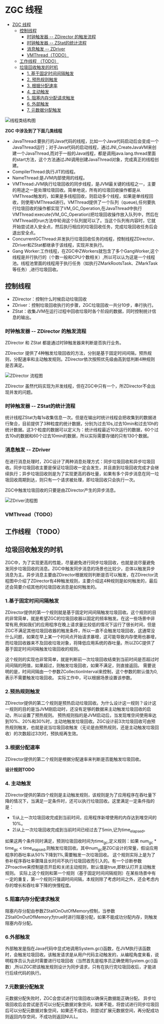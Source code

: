 # ZGC 线程


<!-- TOC -->

- [ZGC 线程](#zgc-线程)
    - [控制线程](#控制线程)
        - [时钟触发器 -- ZDirector 的触发流程](#时钟触发器----zdirector-的触发流程)
        - [时钟触发器 -- ZStat的统计流程](#时钟触发器----zstat的统计流程)
        - [消息触发 -- ZDriver](#消息触发----zdriver)
        - [VMThread（TODO）](#vmthreadtodo)
    - [工作线程 （TODO）](#工作线程-todo)
    - [垃圾回收触发的时机](#垃圾回收触发的时机)
        - [1. 基于固定时间间隔触发](#1-基于固定时间间隔触发)
        - [2. 预热规则触发](#2-预热规则触发)
        - [3. 根据分配速率](#3-根据分配速率)
        - [4. 主动触发](#4-主动触发)
        - [5. 阻塞内存分配请求触发](#5-阻塞内存分配请求触发)
        - [6. 外部触发](#6-外部触发)
        - [7. 元数据分配触发](#7-元数据分配触发)

<!-- /TOC -->

![线程类结构图](./images/zgc-thread-1.jpg)


**ZGC 中涉及到了下面几类线程**

- JavaThread:要执行的Java代码的线程，比如一个Java代码启动后会变成一个JavaThread运行；对于Java代码的启动线程，通过JNI_CreateJavaVM来创建一个JavaThread,而对于一般的Java线程，都是调用java.lang.thread里面的start方法，这个方法通过JNI调用创建JavaThread对象，完成真正的线程创建。
- CompilerThread:执行JIT的线程。
- NameThread:是JVM内部使用的线程。
- VMThread:JVM执行垃圾回收的同步线程，是JVM最关键的线程之一，主要的用途之一是处理垃圾回收。简单地说，所有的垃圾回收操作都是从VMThread触发的，如果是多线程回收，则启动多个线程，如果是单线程回收，则使用VMThread进行。VMThread提供了一个队列（queue),任何要执行垃圾回收的操作都实现了VM_GC_Operation,在JavaThread中执行VMThread:execute(VM_GC_Operation)把垃圾回收操作放入队列中，然后在VMThread的run方法中轮询这个队列就可以了。当这个队列有内容时，它就开始尝试进入安全点，然后执行相应的垃圾回收任务，完成垃圾回收任务后会退出安全点。
- ConcurrentGCThread:并发执行垃圾回收任务的线程，控制线程ZDirector、ZDriver和ZStat都继承于该线程，实现并发执行。
- Gang Worker:工作线程，在ZGC中ZWorkers就包含了多个GangWorker,这个线程是并行执行的（个数一般和CPU个数相关）,所以可以认为这是一个线程池。线程池里面的线程用于执行任务（如执行ZMarkRootsTask、ZMarkTask等任务）,进行垃圾回收。


## 控制线程

- ZDirector：控制什么时候启动垃圾回收
- ZDriver：控制垃圾回收执行的步骤，ZGC垃圾回收一共分10步，串行执行。
- ZStat：收集JVM在运行过程中回收垃圾时各个阶段的数据，同时控制统计信息的输出。



### 时钟触发器 -- ZDirector 的触发流程
ZDirector 和 ZStat 都是通过时钟触发器来判断是否执行业务。

ZDirector 提供了4种触发垃圾回收的方法，分别是基于固定时间间隔，预热规则，分配速率和主动触发规则。ZDirector依次按照优先级由高到低判断4种规则是否满足。

![ZDirector 流程图](./images/zgc-thread-2.jpg)

ZDirector 虽然代码实现为并发线程，但在ZGC中只有一个，所ZDirector不会出现并发的问题。

### 时钟触发器 -- ZStat的统计流程

统计线程ZStat为每1s收集信息一次。但是在输出时统计线程会把收集到的数据进行聚合，目前提供了3种粒度的统计数据，分别为过去10s,过去10min和过去10h的统计数据。这3个粒度的数据可以定义为：统计线程最近10次运行的数据，60个过去10s的数据和60个过去10min的数据，所以实际需要存储的只有130个数据。

### 消息触发 -- ZDriver

在进行消息处理时，ZGC设计了两种消息处理方式：同步垃圾回收和异步垃圾回收。同步垃圾回收主要是保证垃圾回收一定会发生，并且直到垃圾回收完成才会继续执行；异步垃圾回收则是为了实现更高的吞吐量，如果有多个异步消息在同一垃圾回收周期到达，则只有一个请求被处理，即垃圾回收只会执行一次。

ZGC中触发垃圾回收的只要是由ZDirector产生的异步消息。

![ZDriver流程图](./images/zgc-thread-3.jpg)


### VMThread（TODO）

## 工作线程 （TODO）

## 垃圾回收触发的时机

ZGC中，为了实现更高的性能，尽量避免进行同步垃圾回收，也就是说尽量避免发同步垃圾回收的消息。ZGC中触发同步消息的场景也比较少，总体以触发异步消息为主。异步消息主要由ZDirector根据规则判断是否可以触发，在ZDirector流程图中介绍了ZDirector有4种触发规则，主要介绍这4种规则是如何触发的，最后还会简要介绍其他的垃圾回收消息是如何触发的。

### 1.基于固定时间间隔触发

ZDirector提供的第一个规则就是基于固定时间间隔触发垃圾回收。这个规则的目的非常简单，就是希望ZGC的垃圾回收器以固定的频率触发。在这一些场景中非常有用,例如我们的应用程序在晚上请求量比较低的情况下运行了很长时间，但是ZGC不满足其他垃圾回收器的触发条件，所以一直不会触发垃圾回收，这通常没什么问题，如果在早上某一个时间点开始请求暴增，这可能导致内存使用也暴增，而垃圾回收器来不及回收垃圾对象，将降低应用系统的吞吐量。所以ZGC提供了基于固定时间间隔触发垃圾回收的规则。

这个规则的实现也非常简单，就是判断前一次垃圾回收结束到当前时间是否超过时间间隔的罔值，如果超过，则触发垃圾回收，如果不满足，则直接返回。
需要说明的是，时间间隔由一个参数ZCollectionInterval来控制，这个参数的默认值为0,表示不需要触发垃圾回收。
实际工作中，可以根据场景设置该参数。

### 2.预热规则触发
ZDirector提供的第二个规则是预热启动垃圾回收。为什么设计这一规则？设计这一规则的目的是当JVM刚启动时，还没有足够的数据来主动触发垃圾回收的启动，所以设置了预热规则。
预热规则指的是JVM启动后，当发现堆空间使用率达到10%、20%和30%时，主动地触发垃圾回收。ZGC设计前3次垃圾回收可由预热规则触发，也就是说当垃圾回收触发（无论是由预热规则，还是主动触发垃圾回收）的次数超过3次时，预执规再生效。

### 3.根据分配速率

ZDirector提供的第二个规则是根据分配速率来判断是否能触发垃圾回收。

**设计规则TODO**

### 4. 主动触发

ZDirector提供的第四个规则是主动触发规则，该规则是为了应用程序在吞吐量下降的情况下，当满足一定条件时，还可以执行垃圾回收。这里满足一定条件指的是：
- 1)从上一次垃圾回收完成到当前时间，应用程序新增使用的内存达到堆空间的10%。
- 2)从上一次垃圾回收完成到当前时间已经过去了5min,记为time<sub>elapsed</sub>。

如果这两个条件同时满足，预测垃圾回收时间为time<sub>gc</sub>,定义规则：如果 num<sub>gc</sub> * time<sub>gc</sub> < time<sub>elapsed</sub>,则触发垃圾回收。其中num<sub>gc</sub>是ZGC设计的常量，假设应用程序的吞吐率从50%下降到1%,需要触发一次垃圾回收。
这个规则实际上是为了弥补程序吞吐率骤降且长时间不执行垃圾回收而引入的。有一个诊断参数 ZProactive来控制是否开启和关闭主动规则，默认值是true,即默认打开主动触发规则。
实际上这个规则和第一个规则（基于固定时间间隔规则）在某些场景中有一定的重复，第一个规则只强调时间间隔，本规则除了考虑时间之外，还会考虑内存的增长和吞吐率下降的快慢程度。

### 5.阻塞内存分配请求触发

阻塞内存分配由参数ZStallOnOutOfMemory控制，当参数ZStallOnOutOfMemory为true时进行阻塞分配，如果不能成功分配内存，则触发阻塞内存分配。

### 6.外部触发
外部触发是指在Java代码中显式地调用System.gc()函数，在JVM执行该函数时，会触发垃圾回收。该触发请求是从用户代码主动触发的，从编程角度来看，说明程序员认为此时需要进行垃圾回收（当然首先是程序员正确使用System.gc()函数）,所以ZGC把该触发规则设计为同步请求，只有在执行完垃圾回收后，才能进行后续代码的执行。

### 7.元数据分配触发
元数据分配失败时，ZGC会尝试进行垃圾回收以确保元数据能正确分配。
异步垃圾回收后会尝试是否可以分配元数据对象空间，如果不能，将尝试进行同步垃圾回后可以分配元数据对象空间，如果还不成功，则尝试扩展元数据空间，再分配成功则返回内存空间，不成功则返回NULL。



